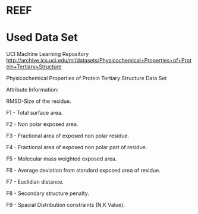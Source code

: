 REEF
====


Used Data Set
=======
UCI Machine Learning Repository
http://archive.ics.uci.edu/ml/datasets/Physicochemical+Properties+of+Protein+Tertiary+Structure

Physicochemical Properties of Protein Tertiary Structure Data Set 

Attribute Information:

RMSD-Size of the residue. 

F1 - Total surface area. 

F2 - Non polar exposed area. 

F3 - Fractional area of exposed non polar residue. 

F4 - Fractional area of exposed non polar part of residue. 

F5 - Molecular mass weighted exposed area. 

F6 - Average deviation from standard exposed area of residue. 

F7 - Euclidian distance. 

F8 - Secondary structure penalty. 

F9 - Spacial Distribution constraints (N,K Value).
